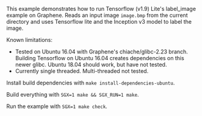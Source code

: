 This example demonstrates how to run Tensorflow (v1.9) Lite's label_image example on Graphene. Reads an input image `image.bmp` from the current directory and uses Tensorflow lite and the Inception v3 model to label the image.

Known limitations:

- Tested on Ubuntu 16.04 with Graphene's chiache/glibc-2.23 branch. Building Tensorflow on Ubuntu 16.04 creates dependencies on this newer glibc. Ubuntu 18.04 should work, but have not tested.
- Currently single threaded. Multi-threaded not tested.

Install build dependencies with `make install-dependencies-ubuntu`.

Build everything with `SGX=1 make && SGX_RUN=1 make`.

Run the example with `SGX=1 make check`.
